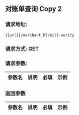 ## 对账单查询 Copy 2
### 请求地址:
```
{{url}}/merchant_h5/bill-verify
```
### 请求方式: GET  
### 请求参数:  

|参数名|说明|必填|示例|  
 |---|---|---|---|  
### 返回参数  

|参数名|说明|必填|示例|  
 |---|---|---|---|  
